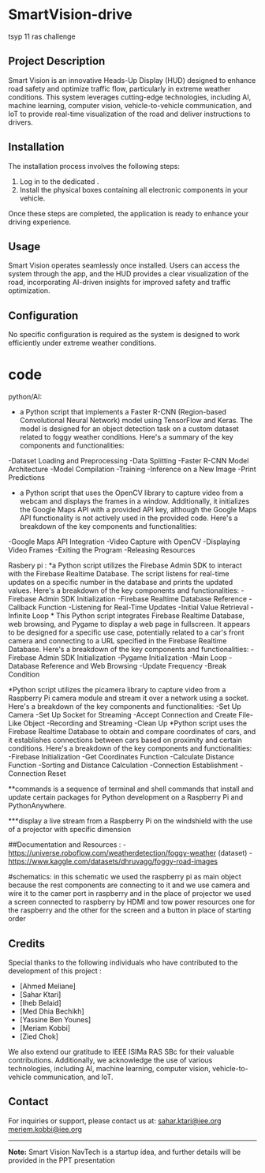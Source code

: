 # SmartVision-drive
tsyp 11 ras challenge 


## Project Description
Smart Vision  is an innovative Heads-Up Display (HUD) designed to enhance road safety and optimize traffic flow, particularly in extreme weather conditions. This system leverages cutting-edge technologies, including AI, machine learning, computer vision, vehicle-to-vehicle communication, and IoT to provide real-time visualization of the road and deliver instructions to drivers.

## Installation
The installation process  involves the following steps:

1. Log in to the dedicated .
2. Install the physical boxes containing all electronic components in your vehicle.

Once these steps are completed, the application  is ready to enhance your driving experience.

## Usage
Smart Vision operates seamlessly once installed. Users can access the system through the app, and the HUD provides a clear visualization of the road, incorporating AI-driven insights for improved safety and traffic optimization.

## Configuration
No specific configuration is required as the system is designed to work efficiently under extreme weather conditions.
# code 
python/AI:
* a Python script that implements a Faster R-CNN (Region-based Convolutional Neural Network) model using TensorFlow and Keras. The model is designed for an object detection task on a custom dataset related to foggy weather conditions. Here's a summary of the key components and functionalities:

-Dataset Loading and Preprocessing
-Data Splitting
-Faster R-CNN Model Architecture
-Model Compilation
-Training
-Inference on a New Image
-Print Predictions

* a Python script that uses the OpenCV library to capture video from a webcam and displays the frames in a window. Additionally, it initializes the Google Maps API with a provided API key, although the Google Maps API functionality is not actively used in the provided code. Here's a breakdown of the key components and functionalities:

-Google Maps API Integration
-Video Capture with OpenCV
-Displaying Video Frames
-Exiting the Program
-Releasing Resources

Rasbery pi :
*a Python script utilizes the Firebase Admin SDK to interact with the Firebase Realtime Database. The script listens for real-time updates on a specific number in the database and prints the updated values. Here's a breakdown of the key components and functionalities:
-Firebase Admin SDK Initialization
-Firebase Realtime Database Reference
-Callback Function
-Listening for Real-Time Updates
-Initial Value Retrieval
-Infinite Loop
*
This Python script integrates Firebase Realtime Database, web browsing, and Pygame to display a web page in fullscreen. It appears to be designed for a specific use case, potentially related to a car's front camera and connecting to a URL specified in the Firebase Realtime Database. Here's a breakdown of the key components and functionalities:
-Firebase Admin SDK Initialization
-Pygame Initialization
-Main Loop
-Database Reference and Web Browsing
-Update Frequency
-Break Condition

*Python script utilizes the picamera library to capture video from a Raspberry Pi camera module and stream it over a network using a socket. Here's a breakdown of the key components and functionalities:
-Set Up Camera
-Set Up Socket for Streaming
-Accept Connection and Create File-Like Object
-Recording and Streaming
-Clean Up
*Python script uses the Firebase Realtime Database to obtain and compare coordinates of cars, and it establishes connections between cars based on proximity and certain conditions. Here's a breakdown of the key components and functionalities:
-Firebase Initialization
-Get Coordinates Function
-Calculate Distance Function
-Sorting and Distance Calculation
-Connection Establishment
-Connection Reset

**commands is a sequence of terminal and shell commands that install and update certain packages for Python development on a Raspberry Pi and PythonAnywhere.

***display a live stream from a Raspberry Pi on the windshield with the use of a projector with specific dimension

##Documentation and Resources :
-https://universe.roboflow.com/weatherdetection/foggy-weather (dataset)
-https://www.kaggle.com/datasets/dhruvagg/foggy-road-images

#schematics:
in this schematic we used the raspberry pi as main object because the rest components are connecting to it and we use camera and wire it to the camer port in raspberry and in the place of projector we used a screen connected to raspberry by HDMI and tow power resources one for the raspberry and the other for the screen and a button in place of starting order



## Credits
Special thanks to the following individuals who have contributed to the development of this project :

- [Ahmed Meliane]
- [Sahar Ktari]
- [Iheb Belaid]
- [Med Dhia Bechikh]
- [Yassine Ben Younes]
- [Meriam Kobbi]
- [Zied Chok]

We also extend our gratitude to IEEE ISIMa RAS SBc for their valuable contributions. Additionally, we acknowledge the use of various technologies, including AI, machine learning, computer vision, vehicle-to-vehicle communication, and IoT.
## Contact
For inquiries or support, please contact us at:
sahar.ktari@iee.org
meriem.kobbi@iee.org


---

**Note:** Smart Vision NavTech is a startup idea, and further details will be provided in the PPT presentation

